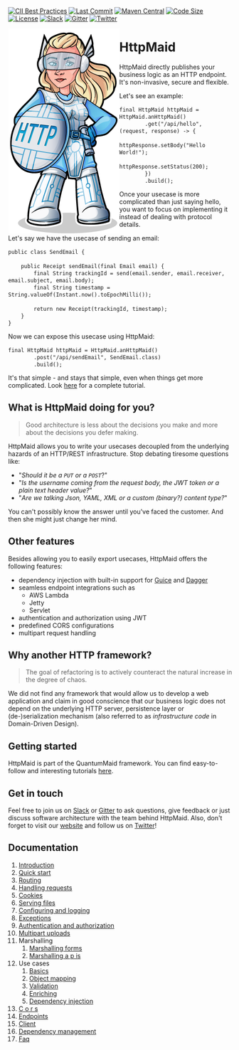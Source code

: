 [![CII Best Practices](https://bestpractices.coreinfrastructure.org/projects/3875/badge)](https://bestpractices.coreinfrastructure.org/projects/3875)
[![Last Commit](https://img.shields.io/github/last-commit/quantummaid/httpmaid)](https://github.com/quantummaid/httpmaid)
[![Maven Central](https://maven-badges.herokuapp.com/maven-central/de.quantummaid.httpmaid/core/badge.svg)](https://maven-badges.herokuapp.com/maven-central/de.quantummaid.httpmaid/core)
[![Code Size](https://img.shields.io/github/languages/code-size/quantummaid/httpmaid)](https://github.com/quantummaid/httpmaid)
[![License](https://img.shields.io/badge/License-Apache%202.0-blue.svg)](https://opensource.org/licenses/Apache-2.0)
[![Slack](https://img.shields.io/badge/chat%20on-Slack-brightgreen)](https://join.slack.com/t/quantummaid/shared_invite/zt-cx5qd605-vG10I~WazfgH9WOnXMzl3Q)
[![Gitter](https://img.shields.io/badge/chat%20on-Gitter-brightgreen)](https://gitter.im/quantum-maid-framework/community)
[![Twitter](https://img.shields.io/twitter/follow/quantummaid)](https://twitter.com/quantummaid)


<img src="httpmaid_logo.png" align="left"/>

# HttpMaid
HttpMaid directly publishes your business logic as an HTTP endpoint.
It's non-invasive, secure and flexible.

Let's see an example:


```
final HttpMaid httpMaid = HttpMaid.anHttpMaid()
        .get("/api/hello", (request, response) -> {
            httpResponse.setBody("Hello World!");
            httpResponse.setStatus(200);
        })
        .build();
```

Once your usecase is more complicated than just saying hello, you want to focus on implementing it
instead of dealing with protocol details.

Let's say we have the usecase of sending an email:

```
public class SendEmail {

    public Receipt sendEmail(final Email email) {
        final String trackingId = send(email.sender, email.receiver, email.subject, email.body);
        final String timestamp = String.valueOf(Instant.now().toEpochMilli());

        return new Receipt(trackingId, timestamp);
    }
}
```

Now we can expose this usecase using HttpMaid:

```
final HttpMaid httpMaid = HttpMaid.anHttpMaid()
        .post("/api/sendEmail", SendEmail.class)
        .build();
```
It's that simple - and stays that simple, even when things get more complicated.
Look [here](https://github.com/quantummaid/quantummaid-tutorials/blob/master/basic-tutorial/README.md) for a complete tutorial.

## What is HttpMaid doing for you?

> Good architecture is less about the decisions you make and more about the decisions you defer making.

HttpMaid allows you to write your usecases decoupled from the underlying hazards of an HTTP/REST infrastructure.
Stop debating tiresome questions like:
 
- "*Should it be a `PUT` or a `POST`*?"
- "*Is the username coming from the request body, the JWT token or a plain text header value?*"
- "*Are we talking Json, YAML, XML or a custom (binary?) content type?*"

You can't possibly know the answer until you've faced the customer. And then she might just change
her mind.

## Other features

Besides allowing you to easily export usecases, HttpMaid offers the following features:

* dependency injection with built-in support for [Guice](https://github.com/google/guice) and [Dagger](https://dagger.dev/)
* seamless endpoint integrations such as 
    - AWS Lambda
    - Jetty
    - Servlet
* authentication and authorization using JWT
* predefined CORS configurations
* multipart request handling

## Why another HTTP framework?

> The goal of refactoring is to actively counteract the natural increase in the degree of chaos.

We did not find any framework that would allow us to develop a web application and claim in good conscience
that our business logic does not depend on the underlying HTTP server, persistence layer or (de-)serialization mechanism
(also referred to as *infrastructure code* in Domain-Driven Design).

## Getting started
HttpMaid is part of the QuantumMaid framework. You can find easy-to-follow and
interesting tutorials [here](https://github.com/quantummaid/quantummaid-tutorials/blob/master/README.md).

## Get in touch
Feel free to join us on [Slack](https://join.slack.com/t/quantummaid/shared_invite/zt-cx5qd605-vG10I~WazfgH9WOnXMzl3Q)
or [Gitter](https://gitter.im/quantum-maid-framework/community) to ask questions, give feedback or just discuss software
architecture with the team behind HttpMaid. Also, don't forget to visit our [website](https://quantummaid.de) and follow
us on [Twitter](https://twitter.com/quantummaid)!

## Documentation
<!---[TOC](./documentation)-->
1. [Introduction](documentation/01_Introduction.md)
2. [Quick start](documentation/02_QuickStart.md)
3. [Routing](documentation/03_Routing.md)
4. [Handling requests](documentation/04_HandlingRequests.md)
5. [Cookies](documentation/05_Cookies.md)
6. [Serving files](documentation/06_ServingFiles.md)
7. [Configuring and logging](documentation/07_ConfiguringAndLogging.md)
8. [Exceptions](documentation/08_Exceptions.md)
9. [Authentication and authorization](documentation/09_AuthenticationAndAuthorization.md)
10. [Multipart uploads](documentation/10_MultipartUploads.md)
11. Marshalling
    1. [Marshalling forms](documentation/11_Marshalling/1_MarshallingForms.md)
    2. [Marshalling a p is](documentation/11_Marshalling/2_MarshallingAPIs.md)
12. Use cases
    1. [Basics](documentation/12_UseCases/1_Basics.md)
    2. [Object mapping](documentation/12_UseCases/2_ObjectMapping.md)
    3. [Validation](documentation/12_UseCases/3_Validation.md)
    4. [Enriching](documentation/12_UseCases/4_Enriching.md)
    5. [Dependency injection](documentation/12_UseCases/5_DependencyInjection.md)
13. [C o r s](documentation/13_CORS.md)
14. [Endpoints](documentation/14_Endpoints.md)
15. [Client](documentation/15_Client.md)
16. [Dependency management](documentation/16_DependencyManagement.md)
17. [Faq](documentation/17_Faq.md)
<!---EndOfToc-->